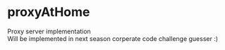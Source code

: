# proxyAtHome

Proxy server implementation <br>
Will be implemented in next season corperate code challenge guesser :)
